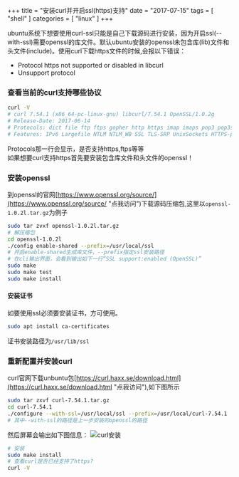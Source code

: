 +++
title = "安装curl并开启ssl(https)支持"
date = "2017-07-15"
tags = [ "shell" ]
categories = [ "linux" ]
+++

ubuntu系统下想要使用curl-ssl只能是自己下载源码进行安装，因为开启ssl(--with-ssl)需要openssl的库文件。默认ubuntu安装的openssl未包含库(lib)文件和头文件(include)。使用curl下载https文件的时候,会报以下错误：  
* Protocol https not supported or disabled in libcurl
* Unsupport protocol
<!--more-->
### 查看当前的curl支持哪些协议

```bash
curl -V
# curl 7.54.1 (x86_64-pc-linux-gnu) libcurl/7.54.1 OpenSSL/1.0.2g
# Release-Date: 2017-06-14
# Protocols: dict file ftp ftps gopher http https imap imaps pop3 pop3s rtsp smb smbs smtp smtps telnet tftp 
# Features: IPv6 Largefile NTLM NTLM_WB SSL TLS-SRP UnixSockets HTTPS-proxy 
```

Protocols那一行会显示，是否支持https,ftps等等  
如果想要curl支持https首先要安装包含库文件和头文件的openssl！

### 安装openssl

到openssl的官网[https://www.openssl.org/source/](https://www.openssl.org/source/ "点我访问")下载源码压缩包,这里以`openssl-1.0.2l.tar.gz`为例子 

```bash
sudo tar zvxf openssl-1.0.2l.tar.gz 
# 解压缩包
cd openssl-1.0.2l
./config enable-shared --prefix=/usr/local/ssl
# 开启enable-shared生成库文件，--prefix指定ssl安装路径
# 在cli输出界面，会看到输出如下一行“SSL support:enabled (OpenSSL)”
sudo make
sudo make test
sudo make install
```

#### 安装证书
如要使用ssl必须要安装证书，方可使用。

```bash
sudo apt install ca-certificates
```

证书安装路径为`/usr/lib/ssl`

### 重新配置并安装curl

curl官网下载unbuntu包[https://curl.haxx.se/download.html](https://curl.haxx.se/download.html "点我访问"),如下图所示


```bash
sudo tar zxvf curl-7.54.1.tar.gz
cd curl-7.54.1
./configure --with-ssl=/usr/local/ssl --prefix=/usr/local/curl-7.54.1
# 其中--with-ssl的路径是上一步安装的openssl的路径
```

然后屏幕会输出如下图信息：
![curl安装](../../pictures/20160302195834722.jpeg "请开启")

```bash
# 安装
sudo make install
# 查看curl是否已经支持了https?
curl -V
```
